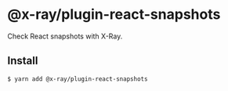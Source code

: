 # @x-ray/plugin-react-snapshots

Check React snapshots with X-Ray.

## Install

```sh
$ yarn add @x-ray/plugin-react-snapshots
```
